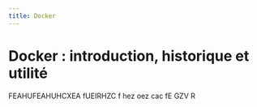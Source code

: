 ```yaml
---
title: Docker
---
```


# Docker : introduction, historique et utilité

FEAHUFEAHUHCXEA fUEIRHZC f hez oez cac fE GZV R
